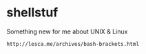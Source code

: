 shellstuf
=========

Something new for me about UNIX & Linux

    http://lesca.me/archives/bash-brackets.html
